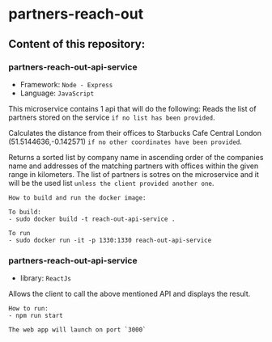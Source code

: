 # partners-reach-out

## Content of this repository:

### partners-reach-out-api-service
- Framework: `Node - Express`
- Language: `JavaScript`

This microservice contains 1 api that will do the following:
Reads the list of partners stored on the service `if no list has been provided`.

Calculates the distance from their offices to Starbucks Cafe Central London (51.5144636,-0.142571) `if no other coordinates have been provided`.

Returns a sorted list by company name in ascending order of the companies name and addresses of the matching partners with offices within the given range in kilometers.
The list of partners is sotres on the microservice and it will be the used list `unless the client provided another one`.

```
How to build and run the docker image:

To build:
- sudo docker build -t reach-out-api-service .

To run
- sudo docker run -it -p 1330:1330 reach-out-api-service
```


### partners-reach-out-api-service
- library: `ReactJs`

Allows the client to call the above mentioned API and displays the result.

```
How to run:
- npm run start

The web app will launch on port `3000`
```

